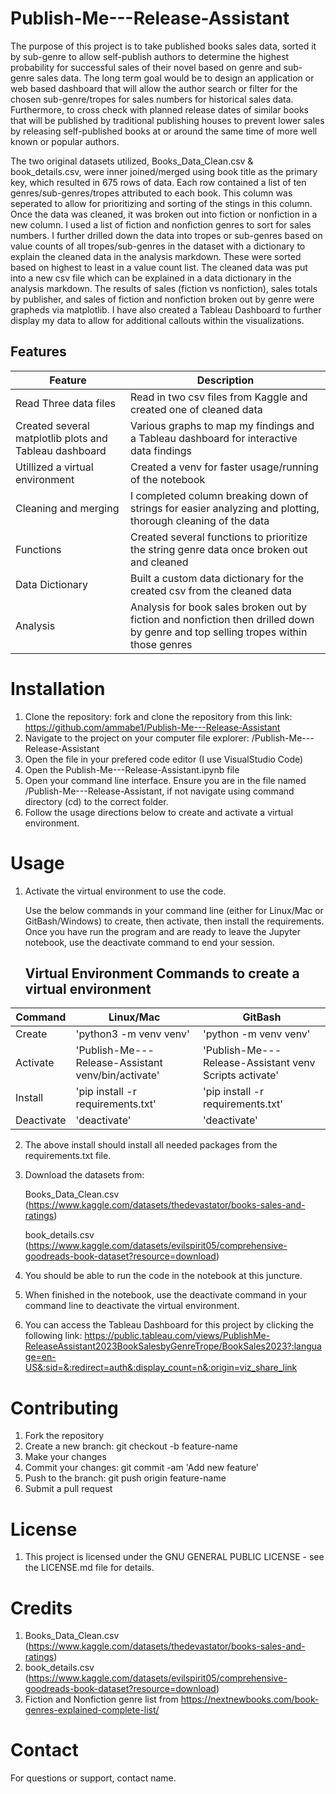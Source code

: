 # Publish-Me---Release-Assistant
The purpose of this project is to take published books sales data, sorted it by sub-genre to allow self-publish authors to determine the highest probability for successful sales of their novel based on genre and sub-genre sales data. The long term goal would be to design an application or web based dashboard that will allow the author search or filter for the chosen sub-genre/tropes for sales numbers for historical sales data. Furthermore, to cross check with planned release dates of similar books that will be published by traditional publishing houses to prevent lower sales by releasing self-published books at or around the same time of more well known or popular authors.

The two original datasets utilized, Books_Data_Clean.csv & book_details.csv, were inner joined/merged using book title as the primary key, which resulted in 675 rows of data. Each row contained a list of ten genres/sub-genres/tropes attributed to each book. This column was seperated to allow for prioritizing and sorting of the stings in this column. Once the data was cleaned, it was broken out into fiction or nonfiction in a new column. I used a list of fiction and nonfiction genres to sort for sales numbers. I further drilled down the data into tropes or sub-genres based on value counts of all tropes/sub-genres in the dataset with a dictionary to explain the cleaned data in the analysis markdown. These were sorted based on highest to least in a value count list. The cleaned data was put into a new csv file which can be explained in a data dictionary in the analysis markdown. The results of sales (fiction vs nonfiction), sales totals by publisher, and sales of fiction and nonfiction broken out by genre were grapheds via matplotlib. I have also created a Tableau Dashboard to further display my data to allow for additional callouts within the visualizations.   

## Features
| Feature | Description |
|-------|-----------|
| Read Three data files | Read in two csv files from Kaggle and created one of cleaned data|
| Created several matplotlib plots and Tableau dashboard | Various graphs to map my findings and a Tableau dashboard for interactive data findings |
| Utillized a virtual environment | Created a venv for faster usage/running of the notebook |
| Cleaning and merging | I completed column breaking down of strings for easier analyzing and plotting, thorough cleaning of the data |
| Functions | Created several functions to prioritize the string genre data once broken out and cleaned |
| Data Dictionary | Built a custom data dictionary for the created csv from the cleaned data |
| Analysis | Analysis for book sales broken out by fiction and nonfiction then drilled down by genre and top selling tropes within those genres | 

# Installation
1. Clone the repository: fork and clone the repository from this link: https://github.com/ammabe1/Publish-Me---Release-Assistant
2. Navigate to the project on your computer file explorer: /Publish-Me---Release-Assistant
3. Open the file in your prefered code editor (I use VisualStudio Code)
4. Open the Publish-Me---Release-Assistant.ipynb file
5. Open your command line interface. Ensure you are in the file named /Publish-Me---Release-Assistant, if not navigate using command directory (cd) to the correct folder. 
6. Follow the usage directions below to create and activate a virtual environment.
 

# Usage
1. Activate the virtual environment to use the code.

    Use the below commands in your command line (either for Linux/Mac or GitBash/Windows) to create, then activate, then install the requirements. Once you have run the program and are ready to leave the Jupyter notebook, use the deactivate command to end your session. 

    ## Virtual Environment Commands to create a virtual environment
| Command | Linux/Mac | GitBash |
| ------- | --------- | ------- |
| Create | 'python3 -m venv venv' | 'python -m venv venv' |
| Activate | 'Publish-Me---Release-Assistant venv/bin/activate' |'Publish-Me---Release-Assistant venv Scripts activate' |
| Install | 'pip install -r requirements.txt' | 'pip install -r requirements.txt' |
| Deactivate | 'deactivate' | 'deactivate' |
2. The above install should install all needed packages from the requirements.txt file.
3. Download the datasets from: 
    
    Books_Data_Clean.csv (https://www.kaggle.com/datasets/thedevastator/books-sales-and-ratings)
    
    book_details.csv (https://www.kaggle.com/datasets/evilspirit05/comprehensive-goodreads-book-dataset?resource=download)
4. You should be able to run the code in the notebook at this juncture.
5. When finished in the notebook, use the deactivate command in your command line to deactivate the virtual environment. 
6. You can access the Tableau Dashboard for this project by clicking the following link: https://public.tableau.com/views/PublishMe-ReleaseAssistant2023BookSalesbyGenreTrope/BookSales2023?:language=en-US&:sid=&:redirect=auth&:display_count=n&:origin=viz_share_link 

# Contributing
1. Fork the repository
2. Create a new branch: git checkout -b feature-name
3. Make your changes
4. Commit your changes: git commit -am 'Add new feature'
5. Push to the branch: git push origin feature-name
6. Submit a pull request

# License
1. This project is licensed under the GNU GENERAL PUBLIC LICENSE - see the LICENSE.md file for details.

# Credits
1. Books_Data_Clean.csv (https://www.kaggle.com/datasets/thedevastator/books-sales-and-ratings)
2. book_details.csv (https://www.kaggle.com/datasets/evilspirit05/comprehensive-goodreads-book-dataset?resource=download)
3. Fiction and Nonfiction genre list from https://nextnewbooks.com/book-genres-explained-complete-list/
 

# Contact
For questions or support, contact name.


